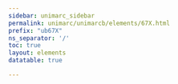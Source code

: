 ```yaml
---
sidebar: unimarc_sidebar
permalink: unimarc/unimarcb/elements/67X.html
prefix: "ub67X"
ns_separator: '/'
toc: true
layout: elements
datatable: true

---
```

